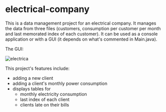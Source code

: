 # electrical-company

This is a data management project for an electrical company. It manages the data from three files (customers, consumption per customer per month and last memorated index of each customer). It can be used as a console application or with a GUI (it depends on what's commented in Main.java).

The GUI:

![electrica](https://user-images.githubusercontent.com/62253444/115283316-ddc58900-a153-11eb-9711-21d414752030.png)

This project's features include:
* adding a new client
* adding a client's monthly power consumption
* displays tables for
  * monthly electricity consumption
  * last index of each client 
  * clients late on their bills
